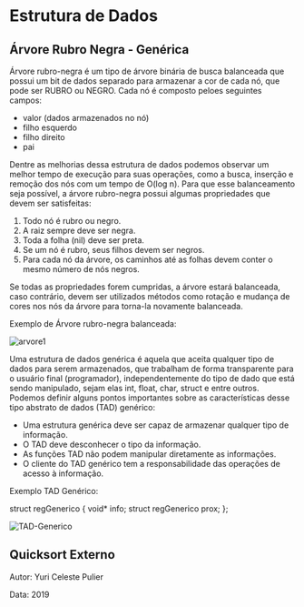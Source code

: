# Estrutura de Dados



## Árvore Rubro Negra - Genérica

Árvore rubro-negra é um tipo de árvore binária de busca balanceada que possui um bit de dados separado para armazenar a cor de cada nó, que pode ser RUBRO ou NEGRO.
Cada nó é composto peloes seguintes campos:
- valor (dados armazenados no nó)
- filho esquerdo
- filho direito
- pai

Dentre as melhorias dessa estrutura de dados podemos observar um melhor tempo de execução para suas operações, como a busca, inserção e remoção dos nós com um tempo de O(log n). Para que esse balanceamento seja possível, a árvore rubro-negra possui algumas propriedades que devem ser satisfeitas:
1. Todo nó é rubro ou negro.
2. A raiz sempre deve ser negra.
3. Toda a folha (nil) deve ser preta.
4. Se um nó é rubro, seus filhos devem ser negros.
5. Para cada nó da árvore, os caminhos até as folhas devem conter o mesmo número de nós negros.

Se todas as propriedades forem cumpridas, a árvore estará balanceada, caso contrário, devem ser utilizados métodos como rotação e mudança de cores nos nós da árvore para torna-la novamente balanceada.

Exemplo de Árvore rubro-negra balanceada:

![arvore1](https://github.com/yuripulier/Estrutura_de_Dados/blob/master/images/arvore-rn-balanceada.png "Arvore RN balanceada")


Uma estrutura de dados genérica é aquela que aceita qualquer tipo de dados para serem armazenados, que trabalham de forma transparente para o usuário final (programador), independentemente do tipo de dado que está sendo manipulado, sejam elas int, float, char, struct e entre outros. Podemos definir alguns pontos importantes sobre as características desse tipo abstrato de dados (TAD) genérico:
- Uma estrutura genérica deve ser capaz de armazenar qualquer tipo de informação.
- O TAD deve desconhecer o tipo da informação.
- As funções TAD não podem manipular diretamente as informações.
- O cliente do TAD genérico tem a responsabilidade das operações de acesso à informação.

Exemplo TAD Genérico:

struct regGenerico {
   void* info;
   struct regGenerico prox;
};


![TAD-Generico](https://github.com/yuripulier/Estrutura_de_Dados/blob/master/images/TAD-Generico.png "TAD Genérico")

## Quicksort Externo



Autor: Yuri Celeste Pulier

Data: 2019
